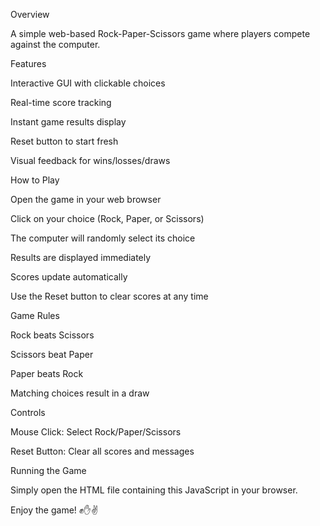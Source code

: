 Overview


A simple web-based Rock-Paper-Scissors game where players compete against the computer.

Features


Interactive GUI with clickable choices

Real-time score tracking

Instant game results display

Reset button to start fresh

Visual feedback for wins/losses/draws

How to Play


Open the game in your web browser

Click on your choice (Rock, Paper, or Scissors)

The computer will randomly select its choice

Results are displayed immediately

Scores update automatically

Use the Reset button to clear scores at any time

Game Rules


Rock beats Scissors

Scissors beat Paper

Paper beats Rock

Matching choices result in a draw

Controls

Mouse Click: Select Rock/Paper/Scissors

Reset Button: Clear all scores and messages

Running the Game

Simply open the HTML file containing this JavaScript in your browser.

Enjoy the game! ✊✋✌️
